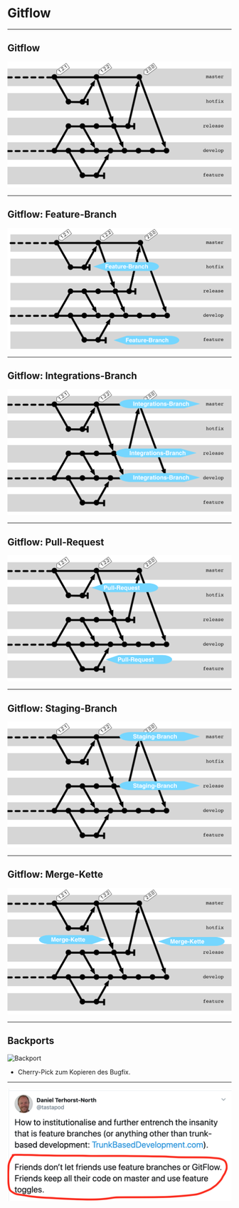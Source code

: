 # Gitflow

---

Gitflow
-------

![Gitflow pur](abb-branching-strategie-gitflow.png)

---

Gitflow: Feature-Branch
------------------------

![Gitflow feature](abb-branching-strategie-gitflow-patterns-feature-branch.png)

---

Gitflow: Integrations-Branch
-----------------------------

![Gitflow integration](abb-branching-strategie-gitflow-patterns-integrationsbranch.png)

---

Gitflow: Pull-Request
-----------------------------

![Gitflow pr](abb-branching-strategie-gitflow-patterns-pull-requests.png)

---

Gitflow: Staging-Branch
-----------------------------

![Gitflow staging](abb-branching-strategie-gitflow-patterns-staging-branch.png)

---

Gitflow: Merge-Kette
-----------------------------

![Gitflow merge](abb-branching-strategie-gitflow-patterns-merge-kette.png)


---



Backports
---------

![Backport](abb-release-produkte-backport.png)

 * Cherry-Pick zum Kopieren des Bugfix.


---


![Friends don´t use Gitflow](friends-gitflow.png)

